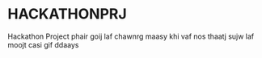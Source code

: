 # HACKATHONPRJ
Hackathon Project
phair goij laf chawnrg maasy khi vaf nos thaatj sujw laf moojt casi gif ddaays
